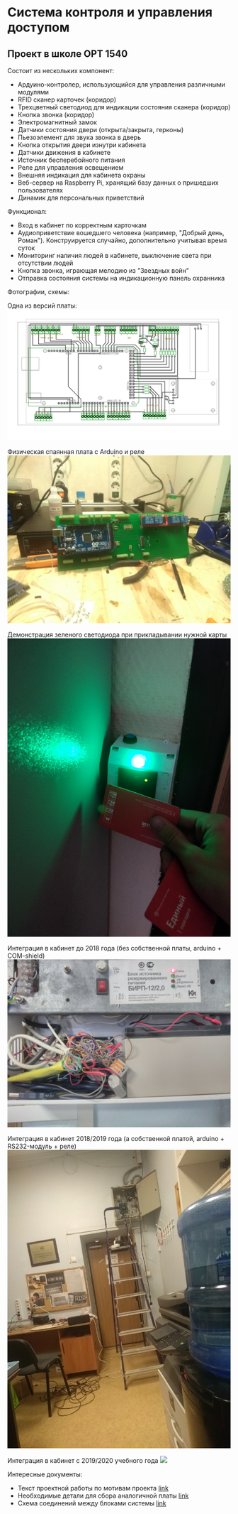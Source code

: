 # Система контроля и управления доступом
## Проект в школе ОРТ 1540 

Состоит из нескольких компонент:

* Ардуино-контролер, использующийся для управления различными модулями
* RFID сканер карточек (коридор)
* Трехцветный светодиод для индикации состояния сканера (коридор)
* Кнопка звонка (коридор)
* Электромагнитный замок
* Датчики состояния двери (открыта/закрыта, герконы)
* Пьезоэлемент для звука звонка в дверь
* Кнопка открытия двери изнутри кабинета
* Датчики движения в кабинете
* Источник бесперебойного питания
* Реле для управления освещением
* Внешняя индикация для кабинета охраны
* Веб-сервер на Raspberry Pi, хранящий базу данных о пришедших пользователях
* Динамик для персональных приветствий

Функционал:

* Вход в кабинет по корректным карточкам
* Аудиоприветствие вошедшего человека (например, "Добрый день, Роман"). Конструируется случайно, дополнительно учитывая время суток
* Мониторинг наличия людей в кабинете, выключение света при отсутствии людей
* Кнопка звонка, играющая мелодию из "Звездных войн"
* Отправка состояния системы на индикационную панель охранника

Фотографии, схемы:

Одна из версий платы:
![](pictures/circuit.png)

Физическая спаянная плата с Arduino и реле
![](pictures/circuit_with_arduino.jpg)

Демонстрация зеленого светодиода при прикладывании нужной карты
![](pictures/green_card.jpg)

Интеграция в кабинет до 2018 года (без собственной платы, arduino + COM-shield)
![](pictures/old_module.jpg)

Интеграция в кабинет 2018/2019 года (а собственной платой, arduino + RS232-модуль + реле) 
![](pictures/old_108.jpg)


Интеграция в кабинет с 2019/2020 учебного года
![](pictures/new_108.jpg)

Интересные документы:
* Текст проектной работы по мотивам проекта [link](МГК%20ЗАМОК%202019.pdf)
* Необходимые детали для сбора аналогичной платы [link](schemes/Список%20покупок%20для%20новой%20платы.xlsx)
* Схема соединений между блоками системы [link](schemes/locker108scheme.pdf)